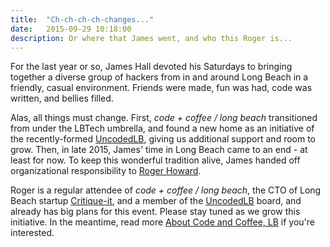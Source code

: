 ```yaml
---
title:  "Ch-ch-ch-ch-changes..."
date:   2015-09-29 10:18:00
description: Or where that James went, and who this Roger is...
---
```


For the last year or so, James Hall devoted his Saturdays to bringing together a diverse group of hackers from in and around Long Beach in a friendly, casual environment. Friends were made, fun was had, code was written, and bellies filled.

Alas, all things must change. First, *code + coffee / long beach* transitioned from under the LBTech umbrella, and found a new home as an initiative of the recently-formed [UncodedLB][uncodedlb], giving us additional support and room to grow. Then, in late 2015, James' time in Long Beach came to an end - at least for now. To keep this wonderful tradition alive, James handed off organizational responsibility to [Roger Howard][whoisroger].

Roger is a regular attendee of *code + coffee / long beach*, the CTO of Long Beach startup [Critique-it][cit], and a member of the [UncodedLB][uncodedlb] board, and already has big plans for this event. Please stay tuned as we grow this initiative. In the meantime, read more [About Code and Coffee, LB][aboutcclb] if you're interested.

[whoisroger]: http://whois.rogerhoward.name
[uncodedlb]: http://www.uncoded.org
[aboutcclb]: /about
[cit]: http://www.critiqueit.com
